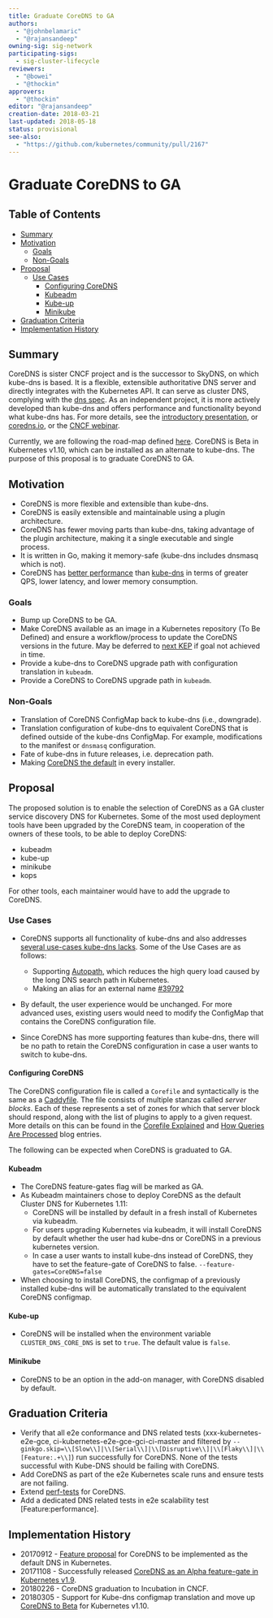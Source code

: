 ```yaml
---
title: Graduate CoreDNS to GA
authors:
  - "@johnbelamaric"
  - "@rajansandeep"
owning-sig: sig-network
participating-sigs:
  - sig-cluster-lifecycle
reviewers:
  - "@bowei"
  - "@thockin"
approvers:
  - "@thockin"
editor: "@rajansandeep"
creation-date: 2018-03-21
last-updated: 2018-05-18
status: provisional
see-also:
  - "https://github.com/kubernetes/community/pull/2167"
---
```


# Graduate CoreDNS to GA

## Table of Contents

<!-- toc -->
- [Summary](#summary)
- [Motivation](#motivation)
  - [Goals](#goals)
  - [Non-Goals](#non-goals)
- [Proposal](#proposal)
  - [Use Cases](#use-cases)
    - [Configuring CoreDNS](#configuring-coredns)
    - [Kubeadm](#kubeadm)
    - [Kube-up](#kube-up)
    - [Minikube](#minikube)
- [Graduation Criteria](#graduation-criteria)
- [Implementation History](#implementation-history)
<!-- /toc -->

## Summary

CoreDNS is sister CNCF project and is the successor to SkyDNS, on which kube-dns is based. It is a flexible, extensible
authoritative DNS server and directly integrates with the Kubernetes API. It can serve as cluster DNS,
complying with the [dns spec](https://git.k8s.io/dns/docs/specification.md). As an independent project,
it is more actively developed than kube-dns and offers performance and functionality beyond what kube-dns has. For more details, see the [introductory presentation](https://docs.google.com/presentation/d/1v6Coq1JRlqZ8rQ6bv0Tg0usSictmnN9U80g8WKxiOjQ/edit#slide=id.g249092e088_0_181), or [coredns.io](https://coredns.io), or the [CNCF webinar](https://youtu.be/dz9S7R8r5gw).

Currently, we are following the road-map defined [here](https://github.com/kubernetes/features/issues/427). CoreDNS is Beta in Kubernetes v1.10, which can be installed as an alternate to kube-dns.
The purpose of this proposal is to graduate CoreDNS to GA.

## Motivation

* CoreDNS is more flexible and extensible than kube-dns.
* CoreDNS is easily extensible and maintainable using a plugin architecture.
* CoreDNS has fewer moving parts than kube-dns, taking advantage of the plugin architecture, making it a single executable and single process.
* It is written in Go, making it memory-safe (kube-dns includes dnsmasq which is not).
* CoreDNS has [better performance](https://github.com/kubernetes/community/pull/1100#issuecomment-337747482) than [kube-dns](https://github.com/kubernetes/community/pull/1100#issuecomment-338329100) in terms of greater QPS, lower latency, and lower memory consumption.

### Goals

* Bump up CoreDNS to be GA.
* Make CoreDNS available as an image in a Kubernetes repository (To Be Defined) and ensure a workflow/process to update the CoreDNS versions in the future.
  May be deferred to [next KEP](https://github.com/kubernetes/community/pull/2167) if goal not achieved in time.
* Provide a kube-dns to CoreDNS upgrade path with configuration translation in `kubeadm`.
* Provide a CoreDNS to CoreDNS upgrade path in `kubeadm`.

### Non-Goals

* Translation of CoreDNS ConfigMap back to kube-dns (i.e., downgrade).
* Translation configuration of kube-dns to equivalent CoreDNS that is defined outside of the kube-dns ConfigMap. For example, modifications to the manifest or `dnsmasq` configuration.
* Fate of kube-dns in future releases, i.e. deprecation path.
* Making [CoreDNS the default](https://github.com/kubernetes/community/pull/2167) in every installer.

## Proposal

The proposed solution is to enable the selection of CoreDNS as a GA cluster service discovery DNS for Kubernetes.
Some of the most used deployment tools have been upgraded by the CoreDNS team, in cooperation of the owners of these tools, to be able to deploy CoreDNS:
* kubeadm
* kube-up
* minikube
* kops

For other tools, each maintainer would have to add the upgrade to CoreDNS.

### Use Cases

* CoreDNS supports all functionality of kube-dns and also addresses [several use-cases kube-dns lacks](https://github.com/kubernetes/community/blob/master/contributors/design-proposals/network/coredns.md#use-cases). Some of the Use Cases are as follows:
    * Supporting [Autopath](https://coredns.io/plugins/autopath/), which reduces the high query load caused by the long DNS search path in Kubernetes.
    * Making an alias for an external name [#39792](https://github.com/kubernetes/kubernetes/issues/39792)

* By default, the user experience would be unchanged. For more advanced uses, existing users would need to modify the ConfigMap that contains the CoreDNS configuration file.
* Since CoreDNS has more supporting features than kube-dns, there will be no path to retain the CoreDNS configuration in case a user wants to switch to kube-dns.

#### Configuring CoreDNS

The CoreDNS configuration file is called a `Corefile` and syntactically is the same as a [Caddyfile](https://caddyserver.com/docs/caddyfile). The file consists of multiple stanzas called _server blocks_.
Each of these represents a set of zones for which that server block should respond, along with the list of plugins to apply to a given request. More details on this can be found in the
[Corefile Explained](https://coredns.io/2017/07/23/corefile-explained/) and [How Queries Are Processed](https://coredns.io/2017/06/08/how-queries-are-processed-in-coredns/) blog entries.

The following can be expected when CoreDNS is graduated to GA.

#### Kubeadm

* The CoreDNS feature-gates flag will be marked as GA.
* As Kubeadm maintainers chose to deploy CoreDNS as the default Cluster DNS for Kubernetes 1.11:
    * CoreDNS will be installed by default in a fresh install of Kubernetes via kubeadm.
    * For users upgrading Kubernetes via kubeadm, it will install CoreDNS by default whether the user had kube-dns or CoreDNS in a previous kubernetes version.
    * In case a user wants to install kube-dns instead of CoreDNS, they have to set the feature-gate of CoreDNS to false. `--feature-gates=CoreDNS=false`
* When choosing to install CoreDNS, the configmap of a previously installed kube-dns will be automatically translated to the equivalent CoreDNS configmap.

#### Kube-up

* CoreDNS will be installed when the environment variable `CLUSTER_DNS_CORE_DNS` is set to `true`. The default value is `false`.

#### Minikube

* CoreDNS to be an option in the add-on manager, with CoreDNS disabled by default.

## Graduation Criteria

* Verify that all e2e conformance and DNS related tests (xxx-kubernetes-e2e-gce, ci-kubernetes-e2e-gce-gci-ci-master and filtered by `--ginkgo.skip=\\[Slow\\]|\\[Serial\\]|\\[Disruptive\\]|\\[Flaky\\]|\\[Feature:.+\\]`) run successfully for CoreDNS.
  None of the tests successful with Kube-DNS should be failing with CoreDNS.
* Add CoreDNS as part of the e2e Kubernetes scale runs and ensure tests are not failing.
* Extend [perf-tests](https://github.com/kubernetes/perf-tests/tree/master/dns) for CoreDNS.
* Add a dedicated DNS related tests in e2e scalability test [Feature:performance].

## Implementation History

* 20170912 - [Feature proposal](https://github.com/kubernetes/features/issues/427) for CoreDNS to be implemented as the default DNS in Kubernetes.
* 20171108 - Successfully released [CoreDNS as an Alpha feature-gate in Kubernetes v1.9](https://github.com/kubernetes/kubernetes/pull/52501).
* 20180226 - CoreDNS graduation to Incubation in CNCF.
* 20180305 - Support for Kube-dns configmap translation and move up [CoreDNS to Beta](https://github.com/kubernetes/kubernetes/pull/58828) for Kubernetes v1.10.
